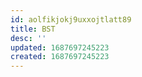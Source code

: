 ```yaml
---
id: aolfikjokj9uxxojtlatt89
title: BST
desc: ''
updated: 1687697245223
created: 1687697245223
---
```

